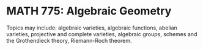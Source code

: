 # MATH 775: Algebraic Geometry

Topics may include: algebraic varieties, algebraic functions, abelian varieties, projective and complete varieties, algebraic groups, schemes and the Grothendieck theory, Riemann-Roch theorem.